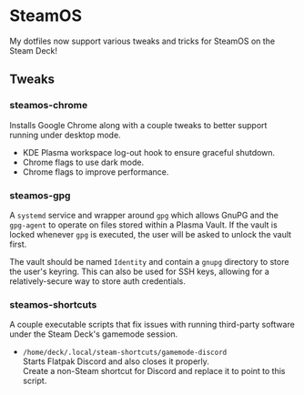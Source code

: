 # SteamOS

My dotfiles now support various tweaks and tricks for SteamOS on the Steam Deck!

## Tweaks

### steamos-chrome

Installs Google Chrome along with a couple tweaks to better support running under desktop mode.

- KDE Plasma workspace log-out hook to ensure graceful shutdown.
- Chrome flags to use dark mode.
- Chrome flags to improve performance.

### steamos-gpg

A `systemd` service and wrapper around `gpg` which allows GnuPG and the `gpg-agent` to operate on files stored within a Plasma Vault. If the vault is locked whenever `gpg` is executed, the user will be asked to unlock the vault first.

The vault should be named `Identity` and contain a `gnupg` directory to store the user's keyring.
This can also be used for SSH keys, allowing for a relatively-secure way to store auth credentials.

### steamos-shortcuts

A couple executable scripts that fix issues with running third-party software under the Steam Deck's gamemode session.

- `/home/deck/.local/steam-shortcuts/gamemode-discord`  
  Starts Flatpak Discord and also closes it properly.  
  Create a non-Steam shortcut for Discord and replace it to point to this script.
